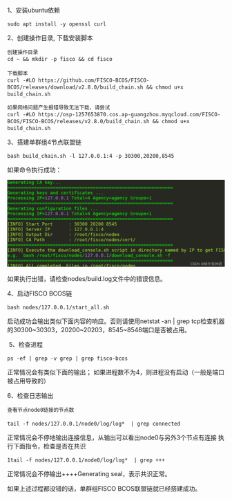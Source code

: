 1、安装ubuntu依赖

```
sudo apt install -y openssl curl
```



2、创建操作目录, 下载安装脚本

    创建操作目录
    cd ~ && mkdir -p fisco && cd fisco

    下载脚本
    curl -#LO https://github.com/FISCO-BCOS/FISCO-BCOS/releases/download/v2.8.0/build_chain.sh && chmod u+x build_chain.sh

```
如果网络问题产生报错导致无法下载，请尝试
curl -#LO https://osp-1257653870.cos.ap-guangzhou.myqcloud.com/FISCO-BCOS/FISCO-BCOS/releases/v2.8.0/build_chain.sh && chmod u+x build_chain.sh
```

3、搭建单群组4节点联盟链

    bash build_chain.sh -l 127.0.0.1:4 -p 30300,20200,8545

如果命令执行成功：

![image-20220517164245024](./img/image-20220517164245024.png)

如果执行出错，请检查nodes/build.log文件中的错误信息。



4、启动FISCO BCOS链

    bash nodes/127.0.0.1/start_all.sh

启动成功会输出类似下面内容的响应。否则请使用netstat -an | grep tcp检查机器的30300~30303，20200~20203，8545~8548端口是否被占用。


​		5、检查进程

    ps -ef | grep -v grep | grep fisco-bcos

正常情况会有类似下面的输出； 如果进程数不为4，则进程没有启动（一般是端口被占用导致的）



6、检查日志输出

    查看节点node0链接的节点数

    tail -f nodes/127.0.0.1/node0/log/log*  | grep connected

正常情况会不停地输出连接信息，从输出可以看出node0与另外3个节点有连接 执行下面指令，检查是否在共识



    1tail -f nodes/127.0.0.1/node0/log/log*  | grep +++

正常情况会不停输出++++Generating seal，表示共识正常。

如果上述过程都没错的话，单群组FISCO BCOS联盟链就已经搭建成功。
